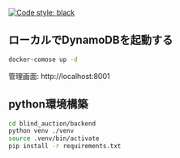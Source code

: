 [![Code style: black](https://img.shields.io/badge/code%20style-black-000000.svg)](https://github.com/psf/black)
## ローカルでDynamoDBを起動する
```bash
docker-comose up -d
```

管理画面: http://localhost:8001

## python環境構築
```bash
cd blind_auction/backend
python venv ./venv
source .venv/bin/activate
pip install -r requirements.txt
```
